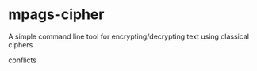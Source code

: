 # mpags-cipher
A simple command line tool for encrypting/decrypting text using classical ciphers

conflicts
